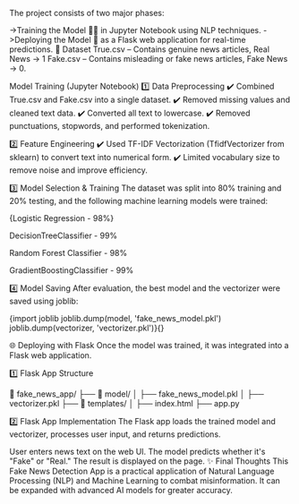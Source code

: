 The project consists of two major phases:

->Training the Model 🏋️‍♂️ in Jupyter Notebook using NLP techniques.
->Deploying the Model 🚀 as a Flask web application for real-time predictions.
📂 Dataset
True.csv – Contains genuine news articles, Real News → 1
Fake.csv – Contains misleading or fake news articles, Fake News → 0.

Model Training (Jupyter Notebook)
1️⃣ Data Preprocessing
✔️ Combined True.csv and Fake.csv into a single dataset.
✔️ Removed missing values and cleaned text data.
✔️ Converted all text to lowercase.
✔️ Removed punctuations, stopwords, and performed tokenization.

2️⃣ Feature Engineering
✔️ Used TF-IDF Vectorization (TfidfVectorizer from sklearn) to convert text into numerical form.
✔️ Limited vocabulary size to remove noise and improve efficiency.

3️⃣ Model Selection & Training
The dataset was split into 80% training and 20% testing, and the following machine learning models were trained:

{Logistic Regression - 98%}

DecisionTreeClassifier - 99%

Random Forest Classifier - 98%

GradientBoostingClassifier - 99%


4️⃣ Model Saving
After evaluation, the best model and the vectorizer were saved using joblib:

{import joblib
joblib.dump(model, 'fake_news_model.pkl')
joblib.dump(vectorizer, 'vectorizer.pkl')}{}

🌐 Deploying with Flask
Once the model was trained, it was integrated into a Flask web application.

1️⃣ Flask App Structure

📂 fake_news_app/
 ├── 📂 model/
 │   ├── fake_news_model.pkl
 │   ├── vectorizer.pkl
 ├── 📂 templates/
 │   ├── index.html
 ├── app.py

2️⃣ Flask App Implementation
The Flask app loads the trained model and vectorizer, processes user input, and returns predictions.

User enters news text on the web UI.
The model predicts whether it's "Fake" or "Real."
The result is displayed on the page.
✨ Final Thoughts
This Fake News Detection App is a practical application of Natural Language Processing (NLP) and Machine Learning to combat misinformation. It can be expanded with advanced AI models for greater accuracy.








